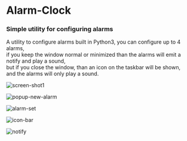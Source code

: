 # Alarm-Clock

### Simple utility for configuring alarms

A utility to configure alarms built in Python3, you can configure up to 4 alarms,  
if you keep the window normal or minimized than the alarms will emit a notify and play a sound,  
but if you close the window, than an icon on the taskbar will be shown,  
and the alarms will only play a sound.  

![screen-shot1](https://user-images.githubusercontent.com/32627919/173273892-828ad736-2b65-43a1-99be-16e6d42b0ed1.png)  

![popup-new-alarm](https://user-images.githubusercontent.com/32627919/173273891-76c44828-6908-43b0-a53c-2abf7b6ef54a.png)  

![alarm-set](https://user-images.githubusercontent.com/32627919/173273885-76f36b53-22d2-4b18-9c64-c6b424df902e.png)  

![icon-bar](https://user-images.githubusercontent.com/32627919/173273888-fd704ac8-160c-4c51-938e-bcad5f7e8d5d.png)  

![notify](https://user-images.githubusercontent.com/32627919/173273889-66f1316c-0af7-4acf-aaf5-31520eac6a88.png)  

